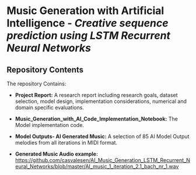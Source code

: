 
# Music Generation with Artificial Intelligence - *Creative sequence prediction using LSTM Recurrent Neural Networks*

## Repository Contents 

The repository Contains: 

- **Project Report:** A research report including research goals, dataset selection, model design, implementation considerations, numerical and domain specific evaluations. 

- **Music_Generation_with_AI_Code_Implementation_Notebook:**  The Model implementation code.  

- **Model Outputs- AI Generated Music:** A selection of 85 AI Model Output melodies from all iterations in MIDI format.  

- **Generated Music Audio example:** https://github.com/casvalesen/AI_Music_Generation_LSTM_Recurrent_Neural_Networks/blob/master/AI_music_1_iteration_2.1_bach_nr_1.wav
